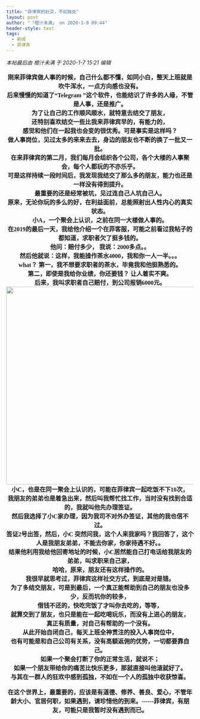 ```yaml
---
title: "菲律宾的社交，不如独处"
layout: post
author: "「橙汁未满」 on 2020-1-9 09:44"
header-style: text
tags:
  - 新闻
  - 菲律宾
---
```


<head></head>
<body>
 <i class="pstatus"> 本帖最后由 橙汁未满 于 2020-1-7 15:21 编辑 </i>
 <br> 
 <br> 
 <div align="center"> 
  <font face="微软雅黑"><font size="3"><strong>刚来菲律宾做人事的时候，自己什么都不懂，如同小白，整天上班就是吹牛浑水，一点方向感也没有。</strong></font></font> 
 </div> 
 <div align="center"> 
  <font face="微软雅黑"><font size="3"><strong>后来慢慢的知道了“Telegram ”这个软件，也能结识了许多的人缘，不管是人事，还是推广。</strong></font></font> 
 </div> 
 <div align="center"> 
  <font face="微软雅黑"><font size="3"><strong>为了让自己的工作顺风顺水，就特意去结交了朋友，</strong></font></font> 
 </div> 
 <div align="center"> 
  <font face="微软雅黑"><font size="3"><strong>还特别喜欢结交一些比我来菲律宾早的，有能力的，</strong></font></font> 
 </div> 
 <div align="center"> 
  <font face="微软雅黑"><font size="3"><strong>感觉和他们在一起我也会变的很优秀。可是事实是这样吗？</strong></font></font> 
 </div> 
 <div align="center"> 
  <font face="微软雅黑"><font size="3"><strong>做人事岗位，见过太多的来来去去，身边的朋友也不断的换了一批又一批。</strong></font></font> 
 </div> 
 <div align="center"> 
  <font face="微软雅黑"><font size="3"><strong>在来菲律宾的第二月，我们每月会组织各个公司，各个大楼的人事聚会，每个人都玩的不亦乐乎。</strong></font></font> 
 </div> 
 <div align="center"> 
  <font face="微软雅黑"><font size="3"><strong>可是这样持续一段时间后，我发现我结交了那么多的朋友，能力也还是一样没有得到提升。</strong></font></font> 
 </div> 
 <div align="center"> 
  <font face="微软雅黑"><font size="3"><strong>最重要的还是经常被坑，见过连自己人坑自己人。</strong></font></font> 
 </div> 
 <div align="center"> 
  <font face="微软雅黑"><font size="3"><strong>原来，无论你玩的多么的好，在利益面前，总能照射出人性内心的真实状态。</strong></font></font> 
 </div> 
 <div align="center"> 
  <font face="微软雅黑"><font size="3"><strong>小A，一个聚会上认识，之前在同一大楼做人事的。</strong></font></font> 
 </div> 
 <div align="center"> 
  <font face="微软雅黑"><font size="3"><strong>在2019的最后一天，我给他介绍一个在菲客服，可能之前看过我帖子的都知道，求职者欠了挺多钱的。</strong></font></font> 
 </div> 
 <div align="center"> 
  <font face="微软雅黑"><font size="3"><strong>他问：赔付多少， 我说：2000多点。。</strong></font></font> 
 </div> 
 <div align="center"> 
  <font face="微软雅黑"><font size="3"><strong>然后他就说：这样，我能操作茶水4000，我和你一人一半。。。</strong></font></font> 
 </div> 
 <div align="center"> 
  <font face="微软雅黑"><font size="3"><strong>what？ 第一，我不想要求职者的茶水，毕竟我和他挺熟悉的。</strong></font></font> 
 </div> 
 <div align="center"> 
  <font face="微软雅黑"><font size="3"><strong>第二，即使是我给你业绩，你还要钱？ 让人着实不爽。</strong></font></font> 
 </div> 
 <div align="center"> 
  <font face="微软雅黑"><font size="3"><strong>后来，我叫求职者自己赔付，到公司报销6000元。</strong></font></font> 
 </div> 
 <div align="center"> 
  <ignore_js_op> 
   <img aid="1325439" src="https://bbs.boniu123.cc/data/attachment/forum/202001/07/133006fbosomrv2mm2f8p2.jpg" zoomfile="data/attachment/forum/202001/07/133006fbosomrv2mm2f8p2.jpg" file="data/attachment/forum/202001/07/133006fbosomrv2mm2f8p2.jpg" width="532" inpost="1"> 
   <div class="tip tip_4 aimg_tip" id="aimg_1325439_menu" style="position: absolute; display: none" disautofocus="true"> 
    <div class="xs0"> 
     <p><strong>v2-9d6955f8f1f008efdf1a6e424a9e5a20_hd.jpg</strong> <em class="xg1">(39.1 KB, 下载次数: 0)</em></p> 
     <p> <a href="forum.php?mod=attachment&amp;aid=MTMyNTQzOXwxMmY4M2I2NnwxNTc4NTM1MzgxfDB8NTQ3NzY0&amp;nothumb=yes" target="_blank">下载附件</a> &nbsp;<a href="javascript:;" onclick="showWindow(this.id, this.getAttribute('url'), 'get', 0);" id="savephoto_1325439" url="home.php?mod=spacecp&amp;ac=album&amp;op=saveforumphoto&amp;aid=1325439&amp;handlekey=savephoto_1325439">保存到相册</a> </p> 
     <p class="xg1 y"><span title="2020-1-7 13:30">前天&nbsp;13:30</span> 上传</p> 
    </div> 
    <div class="tip_horn"></div> 
   </div> 
  </ignore_js_op> 
 </div> 
 <div align="center"> 
  <font face="微软雅黑"><font size="3"><strong>小C，也是在同一聚会上认识的，可能在菲律宾一起吃饭不下10次，</strong></font></font> 
 </div> 
 <div align="center"> 
  <font face="微软雅黑"><font size="3"><strong>我朋友的弟弟也是着急出来，然后叫我帮忙找工作，当时没有找到合适的，我就叫他先办理签证。</strong></font></font> 
 </div> 
 <div align="center"> 
  <font face="微软雅黑"><font size="3"><strong>然后我选择了小C家办理，因为我司不对外办签证，其他的我也信不过。</strong></font></font> 
 </div> 
 <div align="center"> 
  <font face="微软雅黑"><font size="3"><strong>签证2号出签，然后，小C 突然问我，这个人来我家吗？我回答了，这个人是我朋友弟弟，不能去你家，你家待遇不好。。</strong></font></font> 
 </div> 
 <div align="center"> 
  <font face="微软雅黑"><font size="3"><strong>结果他利用我给他回寄地址的时候，小C居然能自己打电话给我朋友的弟弟，叫求职来自己家，</strong></font></font> 
 </div> 
 <div align="center"> 
  <font face="微软雅黑"><font size="3"><strong>哈哈，原来，朋友还有这样操作的。</strong></font></font> 
 </div> 
 <div align="center"> 
  <strong><font face="微软雅黑"><font size="3">我很早就思考过，菲律宾这样社交方式，到底是对是错。</font></font></strong> 
 </div> 
 <div align="center"> 
  <font face="微软雅黑"><font size="3"><strong>为了多结交朋友，可是到最后，一个真正能帮助到自己的朋友也没多少，反而坑你的较多，</strong></font></font> 
 </div> 
 <div align="center"> 
  <font face="微软雅黑"><font size="3"><strong>借钱不还的，快吃完饭了才叫你去吃的，等等，</strong></font></font> 
 </div> 
 <div align="center"> 
  <font face="微软雅黑"><font size="3"><strong>就算交到了朋友，也只是能在一起吃喝玩乐，而没有上进心的朋友，</strong></font></font> 
 </div> 
 <div align="center"> 
  <font face="微软雅黑"><font size="3"><strong>真正有质量，对自己有帮助的一个没有。</strong></font></font> 
 </div> 
 <div align="center"> 
  <font face="微软雅黑"><font size="3"><strong>从此开始自闭自己，每天上班全神贯注的投入人事岗位中，</strong></font></font> 
 </div> 
 <div align="center"> 
  <font face="微软雅黑"><font size="3"><strong>也有可能是和自己公司有关系，没有高额返佣的优势，一切都要靠自己。</strong></font></font> 
 </div> 
 <div align="center"> 
  <font face="微软雅黑"><font size="3"><strong>如果一个聚会打断了你的正常生活，就说不；</strong></font></font> 
 </div> 
 <div align="center"> 
  <font face="微软雅黑"><font size="3"><strong>如果一个朋友带给你的痛苦比快乐更多，那就直接叫他滚就好了。</strong></font></font> 
 </div> 
 <div align="center"> 
  <font face="微软雅黑"><font size="3"><strong>与其在一群人的狂欢中感到孤独，不如在一个人的孤独中收获惊喜。</strong></font></font> 
 </div>
 <br> 
 <div align="center"> 
  <font face="微软雅黑"><font size="3"><strong>在这个世界上，最重要的，应该是有道德、修养、善良、爱心，不管年龄大小、官居何职，如果遇到，请珍惜他的到来。------菲律宾，有朋友，可能只是我暂时没有遇到而已。</strong></font></font> 
 </div>
 <br>
</body>


